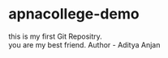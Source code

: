 # apnacollege-demo
this is my first Git Repositry.
<br>
you are my best friend.
Author - Aditya Anjan
